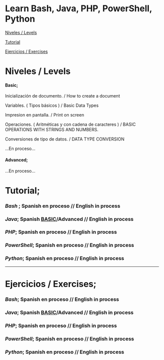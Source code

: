 # Learn Bash, Java, PHP, PowerShell, Python  

[Niveles / Levels](https://github.com/acruma/learn/blob/master/README.md#niveles--levels)

[Tutorial](https://github.com/acruma/learn/blob/master/README.md#tutorial)

[Ejercicios / Exercises](https://github.com/acruma/learn/blob/master/README.md#ejercicios--exercises)

# Niveles / Levels

#### Basic;

Inicialización de documento.                            / How to create a document

Variables. ( Tipos básicos )                            / Basic Data Types

Impresion en pantalla.                                  / Print on screen

Operaciones. ( Aritméticas y con cadena de caracteres ) / BASIC OPERATIONS WITH STRINGS AND NUMBERS. 

Conversiones de tipo de datos.                          / DATA TYPE CONVERSION

...En proceso...

#### Advanced;

...En proceso...

# Tutorial;  

### *Bash* ; Spanish en proceso  // English in process
### *Java*; Spanish [BASIC](https://github.com/acruma/learn/blob/master/spanish/basic/java.java)/Advanced // English in process
### *PHP*; Spanish en proceso  // English in process
### *PowerShell*; Spanish en proceso  // English in process
### *Python*; Spanish en proceso  // English in process  

***

# Ejercicios / Exercises;

### *Bash*; Spanish en proceso  // English in process
### *Java*; Spanish [BASIC](https://github.com/acruma/learn/blob/master/spanish/basic/Ejercicios/Java.md)/Advanced // English in process
### *PHP*; Spanish en proceso  // English in process
### *PowerShell*; Spanish en proceso  // English in process
### *Python*; Spanish en proceso  // English in process
